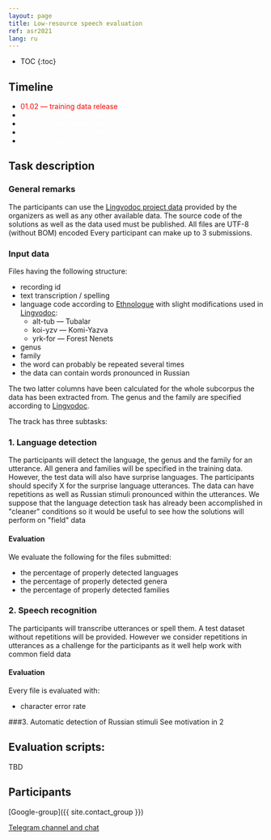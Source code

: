 ```yaml
---
layout: page
title: Low-resource speech evaluation
ref: asr2021
lang: ru
---
```


* TOC
{:toc}

## Timeline

* <span style="color: red">01.02 — training data release</span>
* <span style="color: white">21.02 — test data release</span>
* <span style="color: white">06.03 — submissions due</span>
* <span style="color: white">12.03 — results published</span>
* <span style="color: white">20.03 — papers due</span>

## Task description
### General remarks
The participants can use the [Lingvodoc project data](../data/index_data_asr.html) provided by the organizers as well as any other available data. The source code of the solutions as well as the data used must be published.
All files are UTF-8 (without BOM) encoded
Every participant can make up to 3 submissions.


### Input data

Files having the following structure:
* recording id
* text transcription / spelling
* language code according to [Ethnologue](https://www.ethnologue.com/browse/codes) with slight modifications used in [Lingvodoc](http://lingvodoc.ispras.ru):
    * alt-tub — Tubalar
    * koi-yzv — Komi-Yazva
    * yrk-for — Forest Nenets
* genus
* family
* the word can probably be repeated several times
* the data can contain words pronounced in Russian

The two latter columns have been calculated for the whole subcorpus the data has been extracted from.
The genus and the family are specified according to [Lingvodoc](http://lingvodoc.ispras.ru).

The track has three subtasks:

### 1. Language detection
The participants will detect the language, the genus and the family for an utterance. All genera and families will be specified in the training data. However, the test data will also have surprise languages. The participants should specify X for the surprise language utterances.
The data can have repetitions as well as Russian stimuli pronounced within the utterances. We suppose that the language detection task has already been accomplished in "cleaner" conditions so it would be useful to see how the solutions will perform on "field" data
#### Evaluation
We evaluate the following for the files submitted:
* the percentage of properly detected languages
* the percentage of properly detected genera
* the percentage of properly detected families


### 2. Speech recognition
The participants will transcribe utterances or spell them. A test dataset without repetitions will be provided. However we consider repetitions in utterances as a challenge for the participants as it well help work with common field data

#### Evaluation
Every file is evaluated with:
* character error rate


###3. Automatic detection of Russian stimuli
See motivation in 2

## Evaluation scripts:
TBD


## Participants
[Google-group]({{ site.contact_group }})

[Telegram channel and chat](https://t.me/joinchat/VEyIcKjL4efvhbKm)
